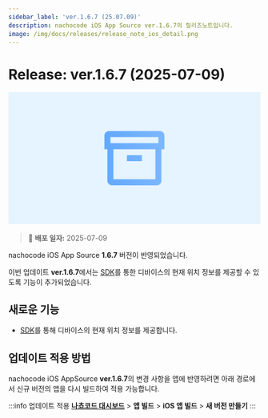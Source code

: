 ```yaml
---
sidebar_label: 'ver.1.6.7 (25.07.09)'
description: nachocode iOS App Source ver.1.6.7의 릴리즈노트입니다.
image: /img/docs/releases/release_note_ios_detail.png
---
```


# Release: ver.1.6.7 (2025-07-09)

![ios_detail](../../../../../static/img/docs/releases/release_note_ios_detail.png)

> 🔔 **배포 일자:** 2025-07-09

nachocode iOS App Source **1.6.7** 버전이 반영되었습니다.

이번 업데이트 **ver.1.6.7**에서는 [SDK](../../sdk/release-v-1-6-1)를 통한 디바이스의 현재 위치 정보를 제공할 수 있도록 기능이 추가되었습니다.

## 새로운 기능

- [SDK](../../sdk/release-v-1-6-1)를 통해 디바이스의 현재 위치 정보를 제공합니다.

## 업데이트 적용 방법

nachocode iOS AppSource **ver.1.6.7**의 변경 사항을 앱에 반영하려면 아래 경로에서 신규 버전의 앱을 다시 빌드하여 적용 가능합니다.

:::info 업데이트 적용
[**나쵸코드 대시보드**](https://nachocode.io/?utm_source=docs&utm_medium=documentation&utm_campaign=devguide) > **앱 빌드** > **iOS 앱 빌드** > **새 버전 만들기**
:::
